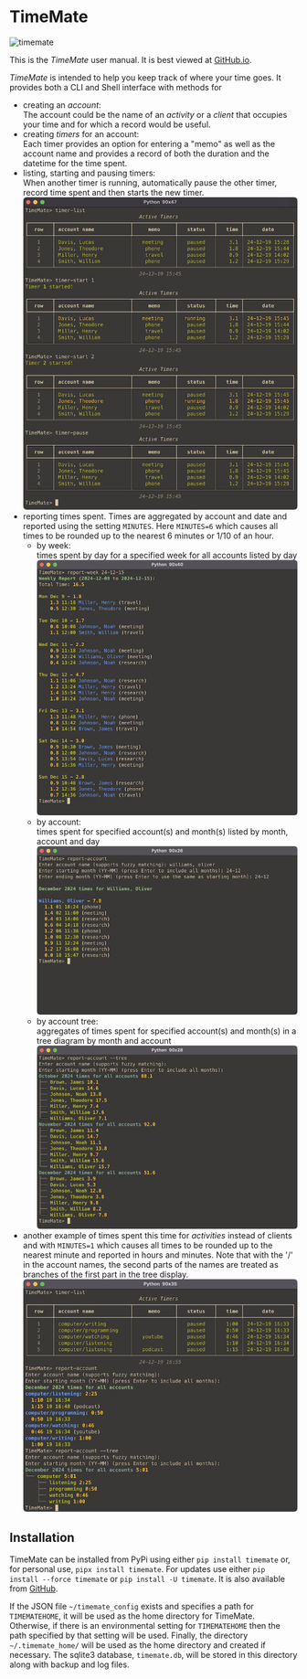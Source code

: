 # TimeMate

<img src="https://raw.githubusercontent.com/dagraham/timemate/master/timematelogo.tiff" alt="timemate" title="timemate" width="200px" />

This is the *TimeMate* user manual. It is best viewed at [GitHub.io](https://dagraham.github.io/timemate/).

*TimeMate* is intended to help you keep track of where your time goes. It provides both a CLI and Shell interface with methods for

- creating an *account*:  
The account could be the name of an *activity* or a *client* that occupies your time and for which a record would be useful.
- creating *timers* for an account:  
Each timer provides an option for entering a "memo" as well as the account name and provides a record of both the duration and the datetime for the time spent.
- listing, starting and pausing timers:  
When another timer is running, automatically pause the other timer, record time spent and then starts the new timer.
        ![list, start and pause timers](./png/list_start_pause.png)
- reporting times spent. Times are aggregated by account and date and reported using the setting `MINUTES`. Here `MINUTES=6` which causes all times to be rounded up to the nearest 6 minutes or 1/10 of an hour.
  - by week:  
    times spent by day for a specified week for all accounts listed by day
    ![report-week](./png/week.png)
  - by account:  
    times spent for specified account(s) and month(s) listed by month, account and day
    ![report-account](./png/monthly.png)
  - by account tree:  
    aggregates of times spent for specified account(s) and month(s) in a tree diagram by month and account
    ![report-acount --tree](./png/tree.png)
- another example of times spent this time for *activities* instead of clients and with `MINUTES=1` which causes all times to be rounded up to the nearest minute and reported in hours and minutes. Note that with the '/' in the account names, the second parts of the names are treated as branches of the first part in the tree display.
    ![path account names](./png/path_accounts.png)

## Installation

TimeMate can be installed from PyPi using either `pip install timemate` or, for personal use, `pipx install timemate`. For updates use either `pip install --force timemate` or `pip install -U timemate`.  It is also available from [GitHub](https://github.com/dagraham/timemate).

If the JSON file `~/timemate_config` exists and specifies a path for `TIMEMATEHOME`, it will be used as the home directory for TimeMate. Otherwise, if there is an environmental setting for `TIMEMATEHOME` then the path specified by that setting will be used. Finally, the directory `~/.timemate_home/` will be used as the home directory and created if necessary. The sqlite3 database, `timemate.db`, will be stored in this directory along with backup and log files.
